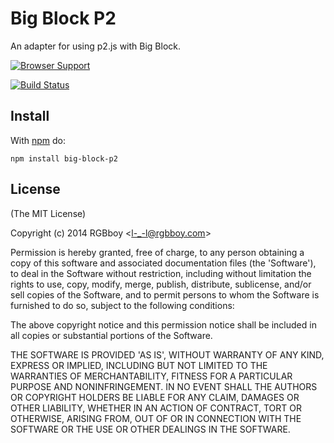 # Big Block P2

An adapter for using p2.js with Big Block.

[![Browser Support](https://ci.testling.com/rgbboy/big-block-p2.png)
](https://ci.testling.com/RGBboy/big-block-p2)

[![Build Status](https://secure.travis-ci.org/RGBboy/big-block-p2.png)](http://travis-ci.org/RGBboy/big-block-p2)

## Install

With [npm](http://npmjs.org) do:

```
npm install big-block-p2
```

## License 

(The MIT License)

Copyright (c) 2014 RGBboy &lt;l-_-l@rgbboy.com&gt;

Permission is hereby granted, free of charge, to any person obtaining
a copy of this software and associated documentation files (the
'Software'), to deal in the Software without restriction, including
without limitation the rights to use, copy, modify, merge, publish,
distribute, sublicense, and/or sell copies of the Software, and to
permit persons to whom the Software is furnished to do so, subject to
the following conditions:

The above copyright notice and this permission notice shall be
included in all copies or substantial portions of the Software.

THE SOFTWARE IS PROVIDED 'AS IS', WITHOUT WARRANTY OF ANY KIND,
EXPRESS OR IMPLIED, INCLUDING BUT NOT LIMITED TO THE WARRANTIES OF
MERCHANTABILITY, FITNESS FOR A PARTICULAR PURPOSE AND NONINFRINGEMENT.
IN NO EVENT SHALL THE AUTHORS OR COPYRIGHT HOLDERS BE LIABLE FOR ANY
CLAIM, DAMAGES OR OTHER LIABILITY, WHETHER IN AN ACTION OF CONTRACT,
TORT OR OTHERWISE, ARISING FROM, OUT OF OR IN CONNECTION WITH THE
SOFTWARE OR THE USE OR OTHER DEALINGS IN THE SOFTWARE.